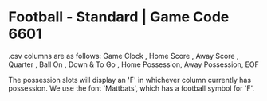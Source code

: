 # Football - Standard | Game Code 6601
.csv columns are as follows: Game Clock , Home Score , Away Score , Quarter , Ball On , Down & To Go , Home Possession, Away Possession, EOF

The possession slots will display an 'F' in whichever column currently has possession. We use the font 'Mattbats', which has a football symbol for 'F'.
